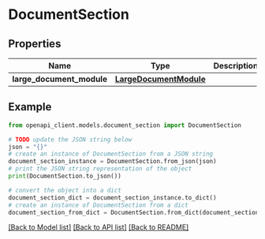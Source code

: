 # DocumentSection


## Properties

Name | Type | Description | Notes
------------ | ------------- | ------------- | -------------
**large_document_module** | [**LargeDocumentModule**](LargeDocumentModule.md) |  | [optional] 

## Example

```python
from openapi_client.models.document_section import DocumentSection

# TODO update the JSON string below
json = "{}"
# create an instance of DocumentSection from a JSON string
document_section_instance = DocumentSection.from_json(json)
# print the JSON string representation of the object
print(DocumentSection.to_json())

# convert the object into a dict
document_section_dict = document_section_instance.to_dict()
# create an instance of DocumentSection from a dict
document_section_from_dict = DocumentSection.from_dict(document_section_dict)
```
[[Back to Model list]](../README.md#documentation-for-models) [[Back to API list]](../README.md#documentation-for-api-endpoints) [[Back to README]](../README.md)


